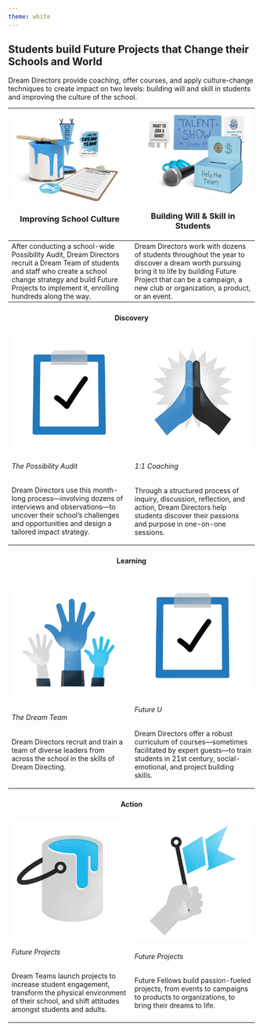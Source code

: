 ```yaml
---
theme: white
---
```


## Students build Future Projects that Change their Schools and World

Dream Directors provide coaching, offer courses, and apply culture-change techniques to create impact on two levels: building will and skill in students and improving the culture of the school.

<table>
  <thead>
    <tr>
      <th>
        <img src="/img/method-school-culture.png" alt="Improving School Culture" />
        <h3>Improving School Culture<h3>
      </th>
      <th>
        <img src="/img/method-will-skill.png" alt="Building Will and Skill in Students" />
        <h3>Building Will & Skill in Students</h3>
      </th>
    </tr>
  </thead>
  <tbody>
    <tr>
      <td>
        After conducting a school-wide Possibility Audit, Dream Directors recruit a Dream Team of students and staff who create a school change strategy and build Future Projects to implement it, enrolling hundreds along the way.
      </td>
      <td>
        Dream Directors work with dozens of students throughout the year to discover a dream worth pursuing bring it to life by building Future Project that can be a campaign, a new club or organization, a product, or an event.
      </td>
    </tr>
    <tr>
      <th colspan="2"><h4>Discovery</h4></th>
    </tr>
    <tr>
      <td>
        <img src="/img/method-clipboard-fs8.png" alt="The Possibility Audit">
        <h6>The Possibility Audit</h6>
        <p>Dream Directors use this month-long process—involving dozens of interviews and observations—to uncover their school’s challenges and opportunities and design a tailored impact strategy.</p>
      </td>
      <td>
        <img src="/img/method-hifive-fs8.png" alt="1:1 Coaching">
        <h6>1:1 Coaching</h6>
        <p>Through a structured process of inquiry, discussion, reflection, and action, Dream Directors help students discover their passions and purpose in one-on-one sessions.</p>
      </td>
    </tr>
    <tr>
      <th colspan="2"><h4>Learning</h4></th>
    </tr>
    <tr>
      <td>
        <img src="/img/method-hands-raised-fs8.png" alt="The Dream Team">
        <h6>The Dream Team</h6>
        <p>Dream Directors recruit and train a team of diverse leaders from across the school in the skills of Dream Directing.</p>
      </td>
      <td>
        <img src="/img/method-clipboard-fs8.png" alt="Future U">
        <h6>Future U</h6>
        <p>Dream Directors offer a robust curriculum of courses—sometimes facilitated by expert guests—to train students in 21st century, social-emotional, and project building skills.</p>
      </td>
    </tr>
    <tr>
      <th colspan="2"><h4>Action</h4></th>
    </tr>
    <tr>
      <td>
        <img src="/img/method-paint-fs8.png" alt="Future projects">
        <h6>Future Projects</h6>
        <p>Dream Teams launch projects to increase student engagement, transform the physical environment of their school, and shift attitudes amongst students and adults.</p>
      </td>
      <td>
        <img src="/img/method-flag-fs8.png" alt="Future Projects">
        <h6>Future Projects</h6>
        <p>Future Fellows build passion-fueled projects, from events to campaigns to products to organizations, to bring their dreams to life.</p>
      </td>
    </tr>
  </tbody>
</table>
